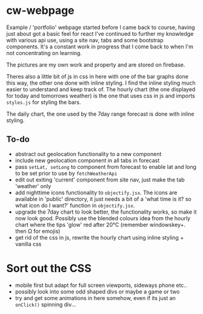 # cw-webpage
Example / 'portfolio' webpage started before I came back to course, having just about got a basic feel for react I've continued to further my knowledge with various api use, using a site nav, tabs and some bootstrap components.
It's a constant work in progress that I come back to when I'm not concentrating on learning.

The pictures are my own work and property and are stored on firebase. 

Theres also a little bit of js in css in here with one of the bar graphs done this way, the other one done with inline styling. I find the inline styling much easier to understand and keep track of. The hourly chart (the one displayed for today and tomorrows weather) is the one that uses css in js and imports ``` styles.js``` for styling the bars.

The daily chart, the one used by the 7day range forecast is done with inline styling.

## To-do
- abstract out geolocation functionality to a new component
- include new geolocation component in all tabs in forecast
- pass ```setLat, setLong``` to component from forecast to enable lat and long to be set prior to use by ```fetchWeatherApi```
- edit out exiting 'current' component from site nav, just make the tab 'weather' only
- add nighttime icons functionality to ```objectify.jsx```. The icons are available in 'public' directory, it just needs a bit of a 'what time is it? so what icon do I want?' function in ```objectify.jsx```. 
- upgrade the 7day chart to look better, the functionality works, so make it now look good. Possibly use the blended colours idea from the hourly chart where the tips 'glow' red after 20℃ (remember windowskey+. then Ω for emojis)
- get rid of the css in js, rewrite the hourly chart using inline styling + vanilla css


 # Sort out the CSS 
- mobile first but adapt for full screen viewports, sideways phone etc..
- possibly look into some odd shaped divs or maybe a game or two
- try and get some animations in here somehow, even if its just an ```onClick()``` spinning div...
